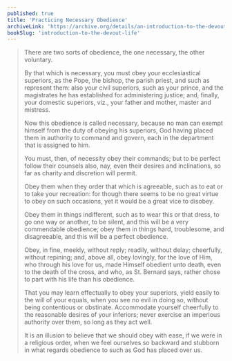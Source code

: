 ```yaml
---
published: true
title: 'Practicing Necessary Obedience'
archiveLink: 'https://archive.org/details/an-introduction-to-the-devout-life/page/129?view=theater'
bookSlug: 'introduction-to-the-devout-life'
---
```


> There are two sorts of obedience, the one necessary, the other voluntary.
>
> By that which is necessary, you must obey your ecclesiastical superiors, as the Pope, the bishop, the parish priest, and such as represent them: also your civil superiors, such as your prince, and the magistrates he has established for administering justice; and, finally, your domestic superiors, viz., your father and mother, master and mistress.
>
> Now this obedience is called necessary, because no man can exempt himself from the duty of obeying his superiors, God having placed them in authority to command and govern, each in the department that is assigned to him.
>
> You must, then, of necessity obey their commands; but to be perfect follow their counsels also, nay, even their desires and inclinations, so far as charity and discretion will permit.
>
> Obey them when they order that which is agreeable, such as to eat or to take your recreation: for though there seems to be no great virtue to obey on such occasions, yet it would be a great vice to disobey.
>
> Obey them in things indifferent, such as to wear this or that dress, to go one way or another, to be silent, and this will be a very commendable obedience; obey them in things hard, troublesome, and disagreeable, and this will be a perfect obedience.
>
> Obey, in fine, meekly, without reply; readily, without delay; cheerfully, without repining; and, above all, obey lovingly, for the love of Him, who through his love for us, made Himself obedient unto death, even to the death of the cross, and who, as St. Bernard says, rather chose to part with his life than his obedience.
>
> That you may learn effectually to obey your superiors, yield easily to the will of your equals, when you see no evil in doing so, without being contentious or obstinate. Accommodate yourself cheerfully to the reasonable desires of your inferiors; never exercise an imperious authority over them, so long as they act well.
>
> It is an illusion to believe that we should obey with ease, if we were in a religious order, when we feel ourselves so backward and stubborn in what regards obedience to such as God has placed over us.